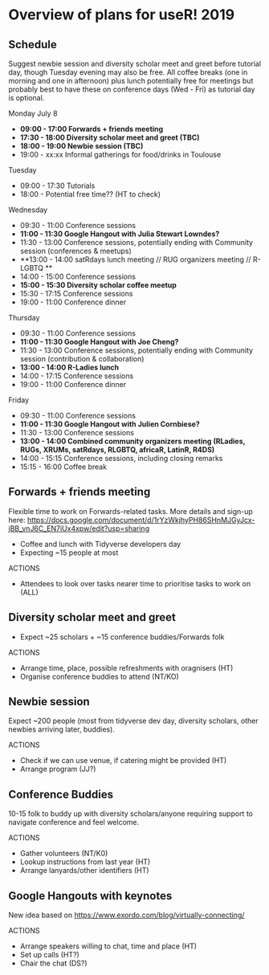 # Overview of plans for useR! 2019

## Schedule

Suggest newbie session and diversity scholar meet and greet before tutorial day, though Tuesday evening may 
also be free. All coffee breaks (one in morning and one in afternoon) plus lunch potentially free for meetings 
but probably best to have these on conference days (Wed - Fri) as tutorial day is optional.

Monday July 8

- **09:00 - 17:00 Forwards + friends meeting**
- **17:30 - 18:00 Diversity scholar meet and greet (TBC)**
- **18:00 - 19:00 Newbie session (TBC)**
- 19:00 - xx:xx Informal gatherings for food/drinks in Toulouse

Tuesday

- 09:00 - 17:30 Tutorials
- 18:00 -       Potential free time?? (HT to check)

Wednesday

- 09:30 - 11:00 Conference sessions
- **11:00 - 11:30 Google Hangout with Julia Stewart Lowndes?**
- 11:30 - 13:00 Conference sessions, potentially ending with Community session (conferences & meetups)
- **13:00 - 14:00 satRdays lunch meeting // RUG organizers meeting // R-LGBTQ **
- 14:00 - 15:00 Conference sessions
- **15:00 - 15:30 Diversity scholar coffee meetup**
- 15:30 - 17:15 Conference sessions
- 19:00 - 11:00 Conference dinner

Thursday

- 09:30 - 11:00 Conference sessions
- **11:00 - 11:30 Google Hangout with Joe Cheng?**
- 11:30 - 13:00 Conference sessions, potentially ending with Community session (contribution & collaboration)
- **13:00 - 14:00 R-Ladies lunch**
- 14:00 - 17:15 Conference sessions
- 19:00 - 11:00 Conference dinner

Friday

- 09:30 - 11:00 Conference sessions
- **11:00 - 11:30 Google Hangout with Julien Cornbiese?**
- 11:30 - 13:00 Conference sessions
- **13:00 - 14:00 Combined community organizers meeting (RLadies, RUGs, XRUMs, satRdays, RLGBTQ, africaR, LatinR, R4DS)**
- 14:00 - 15:15 Conference sessions, including closing remarks
- 15:15 - 16:00 Coffee break

## Forwards + friends meeting

Flexible time to work on Forwards-related tasks. More details and sign-up here: https://docs.google.com/document/d/1rYzWkjhyPH86SHnMJGyJcx-jBB_vnJ6C_EN7iUx4xpw/edit?usp=sharing

- Coffee and lunch with Tidyverse developers day
- Expecting ~15 people at most

ACTIONS
 - Attendees to look over tasks nearer time to prioritise tasks to work on (ALL)

## Diversity scholar meet and greet

- Expect ~25 scholars + ~15 conference buddies/Forwards folk

ACTIONS
 - Arrange time, place, possible refreshments with oragnisers (HT)
 - Organise conference buddies to attend (NT/KO)
 
## Newbie session

Expect ~200 people (most from tidyverse dev day, diversity scholars, other newbies arriving later, buddies).

ACTIONS
- Check if we can use venue, if catering might be provided (HT)
- Arrange program (JJ?)

## Conference Buddies 

10-15 folk to buddy up with diversity scholars/anyone requiring support to navigate conference and feel welcome.

ACTIONS
 - Gather volunteers (NT/K0)
 - Lookup instructions from last year (HT)
 - Arrange lanyards/other identifiers (HT)

## Google Hangouts with keynotes

New idea based on https://www.exordo.com/blog/virtually-connecting/

ACTIONS
 - Arrange speakers willing to chat, time and place (HT)
 - Set up calls (HT?)
 - Chair the chat (DS?)

